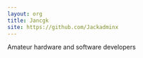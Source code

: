 ```yaml
---
layout: org
title: Jancgk
site: https://github.com/Jackadminx
---
```

Amateur hardware and software developers